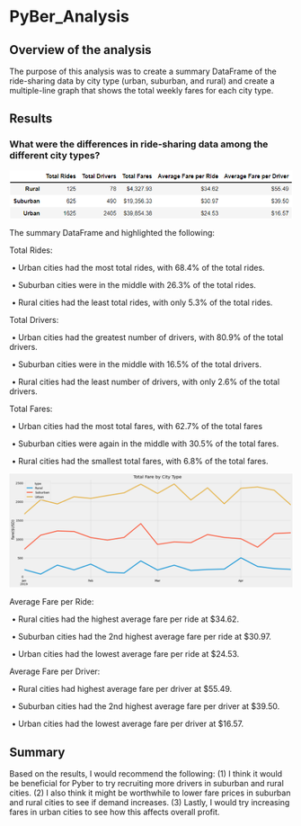 # PyBer_Analysis
## Overview of the analysis
The purpose of this analysis was to create a summary DataFrame of the ride-sharing data by city type (urban, suburban, and rural) and create a multiple-line graph that shows the total weekly fares for each city type.
## Results
### What were the differences in ride-sharing data among the different city types?
![](Analysis/PyBer_df_summary.png)

The summary DataFrame  and highlighted the following:

Total Rides:

&nbsp;•	Urban cities had the most total rides, with 68.4% of the total rides.

&nbsp;•	Suburban cities were in the middle with 26.3% of the total rides.

&nbsp;•	Rural cities had the least total rides, with only 5.3% of the total rides.

Total Drivers:

&nbsp;•	Urban cities had the greatest number of  drivers, with 80.9% of the total drivers.

&nbsp;•	Suburban cities were in the middle with 16.5% of the total drivers.

&nbsp;•	Rural cities had the least number of drivers, with only 2.6% of the total drivers.

Total Fares:

&nbsp;•	Urban cities had the most total fares, with 62.7% of the total fares

&nbsp;•	Suburban cities were again in the middle with 30.5% of the total fares.

&nbsp;•	Rural cities had the smallest total fares, with 6.8% of the total fares.

![](Analysis/PyBer_fare_summary.png)

Average Fare per Ride:

&nbsp;•	Rural cities had the highest average fare per ride at $34.62.

&nbsp;•	Suburban cities had the 2nd highest average fare per ride at $30.97.

&nbsp;•	Urban cities had the lowest average fare per ride at $24.53.

Average Fare per Driver:

&nbsp;•	Rural cities had highest average fare per driver at $55.49.

&nbsp;•	Suburban cities had the 2nd highest average fare per driver at $39.50.

&nbsp;•	Urban cities had the lowest average fare per driver at $16.57.


## Summary
Based on the results, I would recommend  the following: (1) I think it would be beneficial for Pyber to try recruiting more drivers in suburban and rural cities. (2) I also think it might be worthwhile to lower fare prices in suburban and rural cities to see if demand increases. (3) Lastly, I would try increasing fares in urban cities to see how this affects overall profit. 



